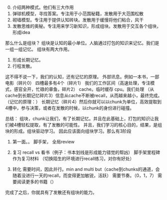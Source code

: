 0. 介绍两种模式。他们有三大作用
1. 弹球机模型，寻找答案。专注用于小范围秘籍，发散用于大范围松散
2. 砌墙模型。专注用于提供认知砖块。发散用于缓慢将他们粘合，风干
3. 发散思维的奥秘。专注用来学习新知识，形成组块。发散用于交互各个组块，形成idea

那么什么是组块？
组块是认知的最小单位。人脑通过打包的知识来记忆。我们是一组一组记忆。
组块有两大作用。
1. 形成长期记忆。
2. 行程发散。

这不得不说一下，我们的认知，还有记忆的原理。
外部讯息。例如一本书，一部电影（碎片0）
四槽最多有4个（碎片1）
我们的工作区间（高速处理，专注模式，感官全开，忙碌的章鱼，碎片2）
cache。临时缓存
cpu。我们处理
（从cache到长期记忆碎片3）信息从cache不断被recall，从而越来越小，最终完成。（记忆的原理：）
长期记忆（碎片4）然后你就可以以chunk为单位，高效提取到4槽中，参与决策，或者在发散的时候，以chunk的身份进行碰撞。


总结：
组块，chunk让我们，有了长期记忆。并且在此基础上，打包的知识让我们被4槽轻松提取，有了发散的可能性。
并且，我们学习的核心目的，结果，是组块的形成。组块驱动学习。
因此应该面向组块学习。那么有3阶段
1. 第一面。。
脚手架，
全局review

2. 复习
recall vs 看书（例子：书本划线是形成能力错觉的帮凶）
脚手架里程碑作为复习材料
（切换陌生的环境进行recall练习，对你有好处）

3. 转化
需要时间，因此并行。min and multi but（cache到chunks的通道，会随着没进行一天的recall，而变得更加敏锐，活跃）
需要节奏。（0，1，7）
需要阅读更多的书籍（）


完成了之后，你就具有了发散还有组块的能力。
